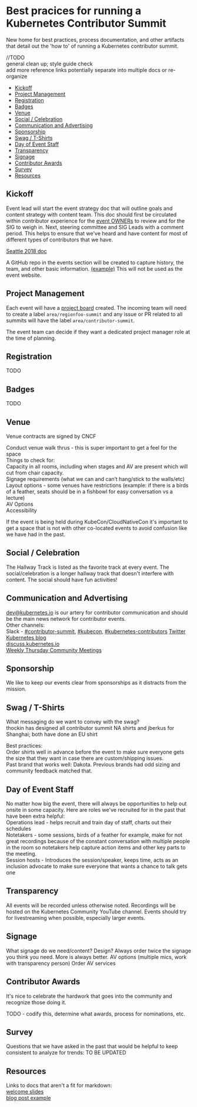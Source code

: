 # Best pracices for running a Kubernetes Contributor Summit

New home for best practices, process documentation, and other artifacts that detail out the 'how to' of running a Kubernetes contributor summit.

//TODO  
general clean up; style guide check  
add more reference links
potentially separate into multiple docs or re-organize  

- [Kickoff](#kickoff)
- [Project Management](#project-management)
- [Registration](#registration)
- [Badges](#badges)
- [Venue](#venue)
- [Social / Celebration](#social-celebration)
- [Communication and Advertising](#communication-and-advertising)
- [Sponsorship](#sponsorship)
- [Swag / T-Shirts](#swag-t-shirts)
- [Day of Event Staff](#day-off-event-staff)
- [Transparency](#transparency)
- [Signage](#signage)
- [Contributor Awards](#contributor-awards)
- [Survey](#survey)
- [Resources](#resources)

## Kickoff
Event lead will start the event strategy doc that will outline goals and content
strategy with content team. This doc should first be circulated within contributor experience for
the [event OWNERs] to review and for the SIG to weigh in. Next, steering committee
and SIG Leads with a comment period. This helps to ensure that we've heard and have
content for most of different types of contributors that we have.

[Seattle 2018 doc]

A GitHub repo in the events section will be created to capture history, the team, and other basic information. [(example)] This will not be used as the event website.

## Project Management
Each event will have a [project board] created. The incoming team will need to create a label `area/regionfoo-summit` and any issue or PR related to all summits will have the label `area/contributor-summit`.

The event team can decide if they want a dedicated project manager role at the time of planning.

## Registration
TODO

## Badges
TODO

## Venue
Venue contracts are signed by CNCF  

Conduct venue walk thrus - this is super important to get a feel for the space  
Things to check for:  
Capacity in all rooms, including when stages and AV are present which will cut from chair capacity.  
Signage requirements (what we can and can’t hang/stick to the walls/etc)  
Layout options - some venues have restrictions (example: if there is a birds of a feather, seats should be in a fishbowl for easy conversation vs a lecture)  
AV Options  
Accessibility  

If the event is being held during KubeCon/CloudNativeCon it's important to get a space that is not with other co-located events to avoid confusion like we have had in the past.

## Social / Celebration
The Hallway Track is listed as the favorite track at every event. The social/celebration is a longer hallway track that doesn't interfere with content. The social should have fun activities!  

## Communication and Advertising  
[dev@kubernetes.io][k-dev] is our artery for contributor communication and should be the main news network for contributor events.  
Other channels:  
Slack - [#contributor-summit], [#kubecon], [#kubernetes-contributors]
[Twitter]  
[Kubernetes blog]  
[discuss.kubernetes.io]  
[Weekly Thursday Community Meetings][community-meetings]

## Sponsorship
We like to keep our events clear from sponsorships as it distracts from the mission.

## Swag / T-Shirts
What messaging do we want to convey with the swag?  
thockin has designed all contributor summit NA shirts and jberkus for Shanghai; both have done an EU shirt  

Best practices:  
Order shirts well in advance before the event to make sure everyone gets the size that they want in case there are custom/shipping issues.  
Past brand that works well: Dakota. Previous brands had odd sizing and community feedback matched that.

## Day of Event Staff
No matter how big the event, there will always be opportunities to help out onsite in some capacity. Here are roles we've recruited for in the past that have been extra helpful:  
Operations lead - helps recruit and train day of staff, charts out their schedules  
Notetakers - some sessions, birds of a feather for example, make for not great recordings because of the constant conversation with multiple people in the room so notetakers help capture action items and other key parts to the meeting.  
Session hosts - Introduces the session/speaker, keeps time, acts as an inclusion advocate to make sure everyone that wants a chance to talk gets one  

## Transparency
All events will be recorded unless otherwise noted. Recordings will be hosted on the Kubernetes Community YouTube channel. Events should try for livestreaming when possible, especially larger events.

## Signage
What signage do we need/content? Design?
Always order twice the signage you think you need. More is always better.
AV options (multiple mics, work with transparency person)
Order AV services

## Contributor Awards  
It's nice to celebrate the hardwork that goes into the community and recognize those doing it.

TODO - codify this, determine what awards, process for nominations, etc.  

## Survey
Questions that we have asked in the past that would be helpful to keep consistent to analyze for trends:
TO BE UPDATED

## Resources
Links to docs that aren't a fit for markdown:  
[welcome slides]  
[blog post example]


[(example)]: ./2019
[Seattle 2018 doc]: https://docs.google.com/document/d/17StTsUSCh1XxPjF-TpCnhXvZalHs7lwhSrVIgNpFwLU/edit?usp=sharing
[event OWNERs]: ./OWNERS.md
[blog post example]: https://kubernetes.io/blog/2018/10/16/kubernetes-2018-north-american-contributor-summit/
[welcome slides]: https://docs.google.com/presentation/d/11eDR_0Dl_MBbeoMDF_mQaJC3shnnd6buhIVei2Ke0SM/edit#slide=id.p
[project board]: https://github.com/orgs/kubernetes/projects
[k-dev]: (https://groups.google.com/a/kubernetes.io/group/dev)
[#contributor-summit]: (https://kubernetes.slack.com/messages/contributor-summit)
[#kubecon]: (https://kubernetes.slack.com/messages/kubecon)
[#kubernetes-contributors]: (https://kubernetes.slack.com/messages/kubernetes-contributors)
[Twitter]: (https://twitter.com/kubernetesio)
[Kubernetes blog]: (https://kubernetes.io/blog/)
[discuss.kubernetes.io]: (discuss.kubernetes.io)
[community-meetings]: (https://github.com/kubernetes/community/blob/master/events/community-meeting.md)
